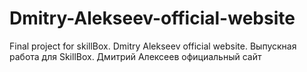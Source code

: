 # Dmitry-Alekseev-official-website
Final project for skillBox. Dmitry Alekseev official website. Выпускная работа для SkillBox. Дмитрий Алексеев официальный сайт
